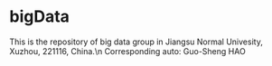 # bigData
This is the repository of big data group in Jiangsu Normal Univesity, Xuzhou, 221116, China.\n
Corresponding auto: Guo-Sheng HAO
